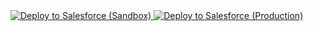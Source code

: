 <a href="https://test.salesforce.com/packaging/installPackage.apexp?p0=04t4x000000IE9fAAG">
  <img alt="Deploy to Salesforce (Sandbox)"
       src="https://raw.githubusercontent.com/afawcett/githubsfdeploy/master/deploy.png">
</a>
<a href="https://login.salesforce.com/packaging/installPackage.apexp?p0=04t4x000000IE5SAAW">
  <img alt="Deploy to Salesforce (Production)"
       src="https://raw.githubusercontent.com/afawcett/githubsfdeploy/master/deploy.png">
</a>

